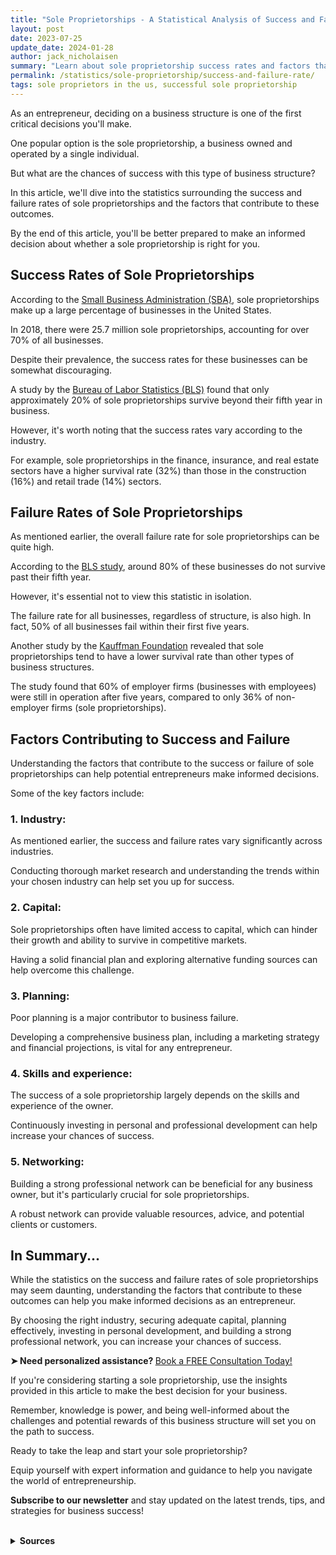 ```yaml
---
title: "Sole Proprietorships - A Statistical Analysis of Success and Failure Rates"
layout: post
date: 2023-07-25
update_date: 2024-01-28
author: jack_nicholaisen
summary: "Learn about sole proprietorship success rates and factors that contribute to outcomes. Make informed decisions and increase your chances of success. READ ON!"
permalink: /statistics/sole-proprietorship/success-and-failure-rate/
tags: sole proprietors in the us, successful sole proprietorship
---
```


As an entrepreneur, deciding on a business structure is one of the first critical decisions you'll make. 

One popular option is the sole proprietorship, a business owned and operated by a single individual. 

But what are the chances of success with this type of business structure? 

In this article, we'll dive into the statistics surrounding the success and failure rates of sole proprietorships and the factors that contribute to these outcomes. 

By the end of this article, you'll be better prepared to make an informed decision about whether a sole proprietorship is right for you.

## Success Rates of Sole Proprietorships

According to the [Small Business Administration (SBA)](https://www.sba.gov/sites/default/files/advocacy/Frequently-Asked-Questions-Small-Business-2018.pdf), sole proprietorships make up a large percentage of businesses in the United States. 

In 2018, there were 25.7 million sole proprietorships, accounting for over 70% of all businesses. 

Despite their prevalence, the success rates for these businesses can be somewhat discouraging.

A study by the [Bureau of Labor Statistics (BLS)](https://www.bls.gov/bdm/entrepreneurship/entrepreneurship.htm) found that only approximately 20% of sole proprietorships survive beyond their fifth year in business. 

However, it's worth noting that the success rates vary according to the industry. 

For example, sole proprietorships in the finance, insurance, and real estate sectors have a higher survival rate (32%) than those in the construction (16%) and retail trade (14%) sectors.

## Failure Rates of Sole Proprietorships

As mentioned earlier, the overall failure rate for sole proprietorships can be quite high. 

According to the [BLS study](https://www.bls.gov/bdm/entrepreneurship/entrepreneurship.htm), around 80% of these businesses do not survive past their fifth year. 

However, it's essential not to view this statistic in isolation. 

The failure rate for all businesses, regardless of structure, is also high. In fact, 50% of all businesses fail within their first five years.

Another study by the [Kauffman Foundation](https://www.kauffman.org/wp-content/uploads/2019/12/Growthology_0506.pdf) revealed that sole proprietorships tend to have a lower survival rate than other types of business structures. 

The study found that 60% of employer firms (businesses with employees) were still in operation after five years, compared to only 36% of non-employer firms (sole proprietorships).

## Factors Contributing to Success and Failure

Understanding the factors that contribute to the success or failure of sole proprietorships can help potential entrepreneurs make informed decisions. 

Some of the key factors include:

### 1.  Industry: 

As mentioned earlier, the success and failure rates vary significantly across industries. 

Conducting thorough market research and understanding the trends within your chosen industry can help set you up for success.

### 2.  Capital: 

Sole proprietorships often have limited access to capital, which can hinder their growth and ability to survive in competitive markets. 

Having a solid financial plan and exploring alternative funding sources can help overcome this challenge.

### 3.  Planning: 

Poor planning is a major contributor to business failure. 

Developing a comprehensive business plan, including a marketing strategy and financial projections, is vital for any entrepreneur.

### 4.  Skills and experience: 

The success of a sole proprietorship largely depends on the skills and experience of the owner. 

Continuously investing in personal and professional development can help increase your chances of success.

### 5.  Networking: 

Building a strong professional network can be beneficial for any business owner, but it's particularly crucial for sole proprietorships. 

A robust network can provide valuable resources, advice, and potential clients or customers.

## In Summary...

While the statistics on the success and failure rates of sole proprietorships may seem daunting, understanding the factors that contribute to these outcomes can help you make informed decisions as an entrepreneur. 

By choosing the right industry, securing adequate capital, planning effectively, investing in personal development, and building a strong professional network, you can increase your chances of success.

<p><b>➤ Need personalized assistance? </b> <a href="https://calendly.com/businessinitiative/30-minute-consultation-call" target="_blank"> Book a FREE Consultation Today!</a></p>

If you're considering starting a sole proprietorship, use the insights provided in this article to make the best decision for your business. 

Remember, knowledge is power, and being well-informed about the challenges and potential rewards of this business structure will set you on the path to success.

Ready to take the leap and start your sole proprietorship? 

Equip yourself with expert information and guidance to help you navigate the world of entrepreneurship. 

**Subscribe to our newsletter** and stay updated on the latest trends, tips, and strategies for business success!

<script async data-uid="0625212ce2" src="https://adept-hustler-4565.ck.page/0625212ce2/index.js"></script>


<br>
<details>
<summary><b>Sources</b></summary>
<br>
<ul>
<li><a href="https://www.sba.gov/sites/default/files/advocacy/Frequently-Asked-Questions-Small-Business-2018.pdf">Small Business Administration (SBA)</a></li>
<li><a href="https://www.bls.gov/bdm/entrepreneurship/entrepreneurship.htm">Bureau of Labor Statistics (BLS)</a></li>
<li><a href="https://www.kauffman.org/wp-content/uploads/2019/12/Growthology_0506.pdf">Kauffman Foundation</a></li>
</ul>
</details>


